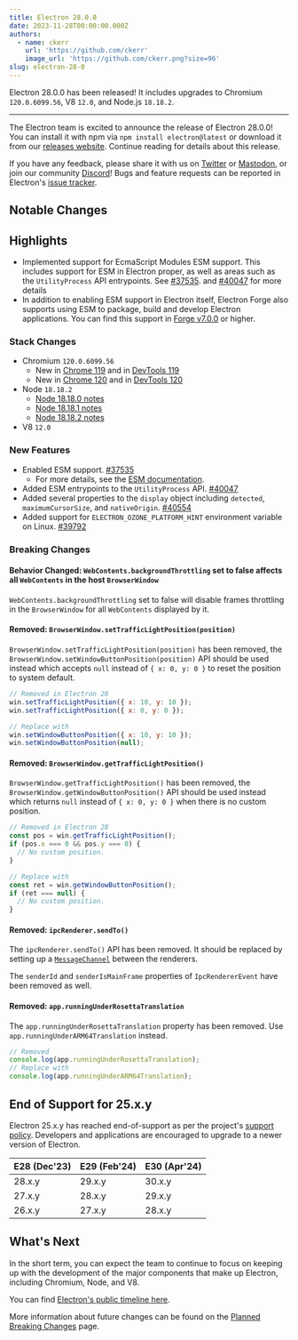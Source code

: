 ```yaml
---
title: Electron 28.0.0
date: 2023-11-28T00:00:00.000Z
authors:
  - name: ckerr
    url: 'https://github.com/ckerr'
    image_url: 'https://github.com/ckerr.png?size=96'
slug: electron-28-0
---
```


Electron 28.0.0 has been released! It includes upgrades to Chromium `120.0.6099.56`, V8 `12.0`, and Node.js `18.18.2`.

---

The Electron team is excited to announce the release of Electron 28.0.0! You can install it with npm via `npm install electron@latest` or download it from our [releases website](https://releases.electronjs.org/releases/stable). Continue reading for details about this release.

If you have any feedback, please share it with us on [Twitter](https://twitter.com/electronjs) or [Mastodon](https://social.lfx.dev/@electronjs), or join our community [Discord](https://discord.com/invite/electronjs)! Bugs and feature requests can be reported in Electron's [issue tracker](https://github.com/electron/electron/issues).

## Notable Changes

## Highlights

- Implemented support for EcmaScript Modules ESM support. This includes support for ESM in Electron proper, as well as areas such as the `UtilityProcess` API entrypoints. See [#37535](https://github.com/electron/electron/pull/37535). and [#40047](https://github.com/electron/electron/pull/40047) for more details
- In addition to enabling ESM support in Electron itself, Electron Forge also supports using ESM to package, build and develop Electron applications. You can find this support in [Forge v7.0.0](https://github.com/electron/forge/releases/tag/v7.0.0) or higher.

### Stack Changes

- Chromium `120.0.6099.56`
  - New in [Chrome 119](https://developer.chrome.com/blog/new-in-chrome-119/) and in [DevTools 119](https://developer.chrome.com/blog/new-in-devtools-119/)
  - New in [Chrome 120](https://developer.chrome.com/blog/new-in-chrome-120/) and in [DevTools 120](https://developer.chrome.com/blog/new-in-devtools-120/)
- Node `18.18.2`
  - [Node 18.18.0 notes](https://nodejs.org/en/blog/release/v18.18.0/)
  - [Node 18.18.1 notes](https://nodejs.org/en/blog/release/v18.18.1/)
  - [Node 18.18.2 notes](https://nodejs.org/en/blog/release/v18.18.2/)
- V8 `12.0`

### New Features

- Enabled ESM support. [#37535](https://github.com/electron/electron/pull/37535)
  - For more details, see the [ESM documentation](https://github.com/electron/electron/blob/main/docs/tutorial/esm.md).
- Added ESM entrypoints to the `UtilityProcess` API. [#40047](https://github.com/electron/electron/pull/40047)
- Added several properties to the `display` object including `detected`, `maximumCursorSize`, and `nativeOrigin`. [#40554](https://github.com/electron/electron/pull/40554)
- Added support for `ELECTRON_OZONE_PLATFORM_HINT` environment variable on Linux. [#39792](https://github.com/electron/electron/pull/39792)

### Breaking Changes

#### Behavior Changed: `WebContents.backgroundThrottling` set to false affects all `WebContents` in the host `BrowserWindow`

`WebContents.backgroundThrottling` set to false will disable frames throttling
in the `BrowserWindow` for all `WebContents` displayed by it.

#### Removed: `BrowserWindow.setTrafficLightPosition(position)`

`BrowserWindow.setTrafficLightPosition(position)` has been removed, the
`BrowserWindow.setWindowButtonPosition(position)` API should be used instead
which accepts `null` instead of `{ x: 0, y: 0 }` to reset the position to
system default.

```js
// Removed in Electron 28
win.setTrafficLightPosition({ x: 10, y: 10 });
win.setTrafficLightPosition({ x: 0, y: 0 });

// Replace with
win.setWindowButtonPosition({ x: 10, y: 10 });
win.setWindowButtonPosition(null);
```

#### Removed: `BrowserWindow.getTrafficLightPosition()`

`BrowserWindow.getTrafficLightPosition()` has been removed, the
`BrowserWindow.getWindowButtonPosition()` API should be used instead
which returns `null` instead of `{ x: 0, y: 0 }` when there is no custom
position.

```js
// Removed in Electron 28
const pos = win.getTrafficLightPosition();
if (pos.x === 0 && pos.y === 0) {
  // No custom position.
}

// Replace with
const ret = win.getWindowButtonPosition();
if (ret === null) {
  // No custom position.
}
```

#### Removed: `ipcRenderer.sendTo()`

The `ipcRenderer.sendTo()` API has been removed. It should be replaced by setting up a [`MessageChannel`](tutorial/message-ports.md#setting-up-a-messagechannel-between-two-renderers) between the renderers.

The `senderId` and `senderIsMainFrame` properties of `IpcRendererEvent` have been removed as well.

#### Removed: `app.runningUnderRosettaTranslation`

The `app.runningUnderRosettaTranslation` property has been removed.
Use `app.runningUnderARM64Translation` instead.

```js
// Removed
console.log(app.runningUnderRosettaTranslation);
// Replace with
console.log(app.runningUnderARM64Translation);
```

## End of Support for 25.x.y

Electron 25.x.y has reached end-of-support as per the project's [support policy](https://www.electronjs.org/docs/latest/tutorial/electron-timelines#version-support-policy). Developers and applications are encouraged to upgrade to a newer version of Electron.

| E28 (Dec'23) | E29 (Feb'24) | E30 (Apr'24) |
| ------------ | ------------ | ------------ |
| 28.x.y       | 29.x.y       | 30.x.y       |
| 27.x.y       | 28.x.y       | 29.x.y       |
| 26.x.y       | 27.x.y       | 28.x.y       |

## What's Next

In the short term, you can expect the team to continue to focus on keeping up with the development of the major components that make up Electron, including Chromium, Node, and V8.

You can find [Electron's public timeline here](https://www.electronjs.org/docs/latest/tutorial/electron-timelines).

More information about future changes can be found on the [Planned Breaking Changes](https://github.com/electron/electron/blob/main/docs/breaking-changes.md) page.
